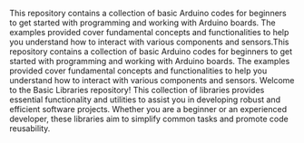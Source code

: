 This repository contains a collection of basic Arduino codes for beginners to get started with programming and working with Arduino boards. The examples provided cover fundamental concepts and functionalities to help you understand how to interact with various components and sensors.This repository contains a collection of basic Arduino codes for beginners to get started with programming and working with Arduino boards. The examples provided cover fundamental concepts and functionalities to help you understand how to interact with various components and sensors.
Welcome to the Basic Libraries repository! This collection of libraries provides essential functionality and utilities to assist you in developing robust and efficient software projects. Whether you are a beginner or an experienced developer, these libraries aim to simplify common tasks and promote code reusability.
